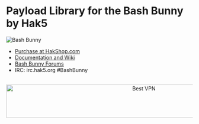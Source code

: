 # Payload Library for the Bash Bunny by Hak5

![Bash Bunny](https://cdn.shopify.com/s/files/1/0068/2142/products/bashbunny_2a_large.png "Bash Bunny")

* [Purchase at HakShop.com](https://hakshop.com/products/bash-bunny "Purchase at HakShop.com")
* [Documentation and Wiki](http://wiki.bashbunny.com/#!index.md "Documentation and Wiki")
* [Bash Bunny Forums](https://forums.hak5.org/index.php?/forum/92-bash-bunny/ "Bash Bunny Forums")
* IRC: irc.hak5.org #BashBunny



</BR>

<!-- Banner -->
<div align="center">
<a href="https://www.purevpn.com/order-now.php?aff=44922&amp;a_bid=bbd0f893" target="_blank" ><img src="https://affiliates.purevpn.com/accounts/default1/6hb82wqa2l/bbd0f893.jpg" alt="Best VPN" title="Best VPN" width="728" height="90" /></a>
</BR></BR>
</div>
